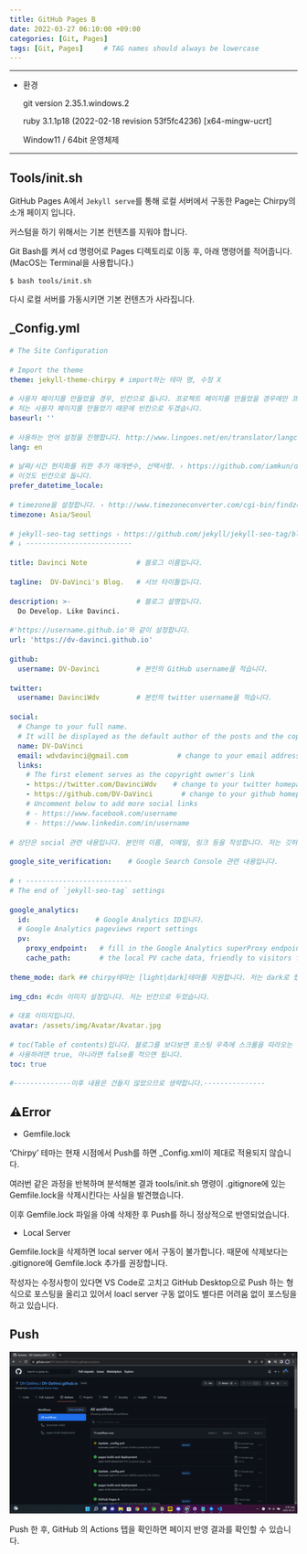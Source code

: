 ```yaml
---
title: GitHub Pages B
date: 2022-03-27 06:10:00 +09:00 
categories: [Git, Pages] 
tags: [Git, Pages]     # TAG names should always be lowercase
---
```


---

- 환경
    
    git version 2.35.1.windows.2
    
    ruby 3.1.1p18 (2022-02-18 revision 53f5fc4236) [x64-mingw-ucrt]
    
    Window11 / 64bit 운영체제
    

---

## Tools/init.sh

GitHub Pages A에서 `Jekyll serve`를 통해 로컬 서버에서 구동한 Page는 Chirpy의 소개 페이지 입니다.

커스텀을 하기 위해서는 기본 컨텐츠를 지워야 합니다. 

Git Bash를 켜서 cd 명령어로 Pages 디렉토리로 이동 후, 아래 명령어를 적어줍니다. (MacOS는 Terminal을 사용합니다.)

```
$ bash tools/init.sh
```

다시 로컬 서버를 가동시키면 기본 컨텐츠가 사라집니다. 

## _Config.yml

```yml
# The Site Configuration

# Import the theme
theme: jekyll-theme-chirpy # import하는 테마 명, 수정 X 

# 사용자 페이지를 만들었을 경우, 빈칸으로 둡니다. 프로젝트 페이지를 만들었을 경우에만 프로젝트 명을 적어줍니다.
# 저는 사용자 페이지를 만들었기 때문에 빈칸으로 두겠습니다. 
baseurl: ''

# 사용하는 언어 설정을 진행합니다. http://www.lingoes.net/en/translator/langcode.htm 로 접속하여 확인이 가능합니다.
lang: en

# 날짜/시간 현지화를 위한 추가 매개변수, 선택사항. › https://github.com/iamkun/dayjs/tree/dev/src/locale
# 이것도 빈칸으로 둡니다.
prefer_datetime_locale:

# timezone을 설정합니다. › http://www.timezoneconverter.com/cgi-bin/findzone/findzone
timezone: Asia/Seoul

# jekyll-seo-tag settings › https://github.com/jekyll/jekyll-seo-tag/blob/master/docs/usage.md
# ↓ --------------------------

title: Davinci Note            # 블로그 이름입니다.

tagline:  DV-DaVinci's Blog.   # 서브 타이틀입니다.

description: >-                # 블로그 설명입니다.
  Do Develop. Like Davinci.

#'https://username.github.io'와 같이 설정합니다.
url: 'https://dv-davinci.github.io'

github:
  username: DV-Davinci         # 본인의 GitHub username을 적습니다.

twitter:
  username: DavinciWdv         # 본인의 twitter username을 적습니다.

social:
  # Change to your full name.
  # It will be displayed as the default author of the posts and the copyright owner in the Footer
  name: DV-DaVinci
  email: wdvdavinci@gmail.com            # change to your email address
  links:
    # The first element serves as the copyright owner's link
    - https://twitter.com/DavinciWdv    # change to your twitter homepage
    - https://github.com/DV-DaVinci       # change to your github homepage
    # Uncomment below to add more social links
    # - https://www.facebook.com/username
    # - https://www.linkedin.com/in/username

# 상단은 social 관련 내용입니다. 본인의 이름, 이메일, 링크 등을 작성합니다. 저는 깃허브와 트위터만 올렸습니다.

google_site_verification:    # Google Search Console 관련 내용입니다. 

# ↑ --------------------------
# The end of `jekyll-seo-tag` settings

google_analytics:
  id:                # Google Analytics ID입니다.
  # Google Analytics pageviews report settings
  pv:
    proxy_endpoint:   # fill in the Google Analytics superProxy endpoint of Google App Engine
    cache_path:       # the local PV cache data, friendly to visitors from GFW region

theme_mode: dark ## chirpy테마는 [light|dark]테마를 지원합니다. 저는 dark로 했습니다. 

img_cdn: #cdn 이미지 설정입니다. 저는 빈칸으로 두었습니다. 

# 대표 이미지입니다. 
avatar: /assets/img/Avatar/Avatar.jpg

# toc(Table of contents)입니다. 블로그를 보다보면 포스팅 우측에 스크롤을 따라오는 목차입니다.
# 사용하려면 true, 아니라면 false를 적으면 됩니다.
toc: true

#--------------이후 내용은 건들지 않았으므로 생략합니다.---------------
```

## ⚠️Error

- Gemfile.lock

‘Chirpy’ 테마는 현재 시점에서 Push를 하면 _Config.xml이 제대로 적용되지 않습니다. 

여러번 같은 과정을 반복하며 분석해본 결과 tools/init.sh 명령이 .gitignore에 있는 Gemfile.lock을 삭제시킨다는 사실을 발견했습니다. 

이후 Gemfile.lock 파일을 아예 삭제한 후 Push를 하니 정상적으로 반영되었습니다. 

- Local Server

Gemfile.lock을 삭제하면 local server 에서 구동이 불가합니다. 때문에 삭제보다는 .gitignore에 Gemfile.lock 추가를 권장합니다.

작성자는 수정사항이 있다면 VS Code로 고치고 GitHub Desktop으로 Push 하는 형식으로 포스팅을 올리고 있어서 loacl server 구동 없이도 별다른 어려움 없이 포스팅을 하고 있습니다.

## Push

![스크린샷(165).png](/assets/2022-03-27-GitHub-Pages-B/1.png)

Push 한 후, GitHub 의 Actions 탭을 확인하면 페이지 반영 결과를 확인할 수 있습니다.